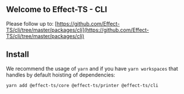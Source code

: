 ## Welcome to Effect-TS - CLI

Please follow up to: [https://github.com/Effect-TS/cli/tree/master/packages/cli](https://github.com/Effect-TS/cli/tree/master/packages/cli)

## Install

We recommend the usage of `yarn` and if you have `yarn workspaces` that handles by default hoisting of dependencies:

```sh
yarn add @effect-ts/core @effect-ts/printer @effect-ts/cli
```
